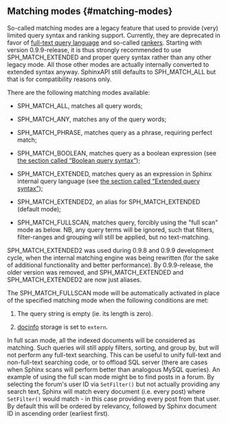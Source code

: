 ## Matching modes {#matching-modes}

So-called matching modes are a legacy feature that used to provide (very) limited query syntax and ranking support. Currently, they are deprecated in favor of [full-text query language](../extended_query_syntax.md) and so-called [rankers](../search_results_ranking/README.md). Starting with version 0.9.9-release, it is thus strongly recommended to use SPH_MATCH_EXTENDED and proper query syntax rather than any other legacy mode. All those other modes are actually internally converted to extended syntax anyway. SphinxAPI still defaults to SPH_MATCH_ALL but that is for compatibility reasons only.

There are the following matching modes available:

*   SPH_MATCH_ALL, matches all query words;

*   SPH_MATCH_ANY, matches any of the query words;

*   SPH_MATCH_PHRASE, matches query as a phrase, requiring perfect match;

*   SPH_MATCH_BOOLEAN, matches query as a boolean expression (see [the section called “Boolean query syntax”](../boolean_query_syntax.md));

*   SPH_MATCH_EXTENDED, matches query as an expression in Sphinx internal query language (see [the section called “Extended query syntax”](../extended_query_syntax.md));

*   SPH_MATCH_EXTENDED2, an alias for SPH_MATCH_EXTENDED (default mode);

*   SPH_MATCH_FULLSCAN, matches query, forcibly using the &quot;full scan&quot; mode as below. NB, any query terms will be ignored, such that filters, filter-ranges and grouping will still be applied, but no text-matching.

SPH_MATCH_EXTENDED2 was used during 0.9.8 and 0.9.9 development cycle, when the internal matching engine was being rewritten (for the sake of additional functionality and better performance). By 0.9.9-release, the older version was removed, and SPH_MATCH_EXTENDED and SPH_MATCH_EXTENDED2 are now just aliases.

The SPH_MATCH_FULLSCAN mode will be automatically activated in place of the specified matching mode when the following conditions are met:

1.  The query string is empty (ie. its length is zero).

2.  [docinfo](../index_configuration_options/docinfo.md) storage is set to `extern`.

In full scan mode, all the indexed documents will be considered as matching. Such queries will still apply filters, sorting, and group by, but will not perform any full-text searching. This can be useful to unify full-text and non-full-text searching code, or to offload SQL server (there are cases when Sphinx scans will perform better than analogous MySQL queries). An example of using the full scan mode might be to find posts in a forum. By selecting the forum&#039;s user ID via `SetFilter()` but not actually providing any search text, Sphinx will match every document (i.e. every post) where `SetFilter()` would match - in this case providing every post from that user. By default this will be ordered by relevancy, followed by Sphinx document ID in ascending order (earliest first).